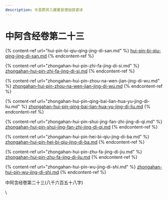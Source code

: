 ```yaml
---
description: 东晋罽宾三藏瞿昙僧伽提婆译
---
```


# 中阿含经卷第二十三

{% content-ref url="hui-pin-bi-qiu-qing-jing-di-san.md" %}
[hui-pin-bi-qiu-qing-jing-di-san.md](hui-pin-bi-qiu-qing-jing-di-san.md)
{% endcontent-ref %}

{% content-ref url="zhongahan-hui-pin-zhi-fa-jing-di-si.md" %}
[zhongahan-hui-pin-zhi-fa-jing-di-si.md](zhongahan-hui-pin-zhi-fa-jing-di-si.md)
{% endcontent-ref %}

{% content-ref url="zhongahan-hui-pin-zhou-na-wen-jian-jing-di-wu.md" %}
[zhongahan-hui-pin-zhou-na-wen-jian-jing-di-wu.md](zhongahan-hui-pin-zhou-na-wen-jian-jing-di-wu.md)
{% endcontent-ref %}

{% content-ref url="zhongahan-hui-pin-qing-bai-lian-hua-yu-jing-di-liu.md" %}
[zhongahan-hui-pin-qing-bai-lian-hua-yu-jing-di-liu.md](zhongahan-hui-pin-qing-bai-lian-hua-yu-jing-di-liu.md)
{% endcontent-ref %}

{% content-ref url="zhongahan-hui-pin-shui-jing-fan-zhi-jing-di-qi.md" %}
[zhongahan-hui-pin-shui-jing-fan-zhi-jing-di-qi.md](zhongahan-hui-pin-shui-jing-fan-zhi-jing-di-qi.md)
{% endcontent-ref %}

{% content-ref url="zhongahan-hui-pin-hei-bi-qiu-jing-di-ba.md" %}
[zhongahan-hui-pin-hei-bi-qiu-jing-di-ba.md](zhongahan-hui-pin-hei-bi-qiu-jing-di-ba.md)
{% endcontent-ref %}

{% content-ref url="zhongahan-hui-pin-zhu-fa-jing-di-jiu.md" %}
[zhongahan-hui-pin-zhu-fa-jing-di-jiu.md](zhongahan-hui-pin-zhu-fa-jing-di-jiu.md)
{% endcontent-ref %}

{% content-ref url="zhongahan-hui-pin-wu-jing-di-shi.md" %}
[zhongahan-hui-pin-wu-jing-di-shi.md](zhongahan-hui-pin-wu-jing-di-shi.md)
{% endcontent-ref %}



中阿含经卷第二十三(八千六百五十八字)

\
